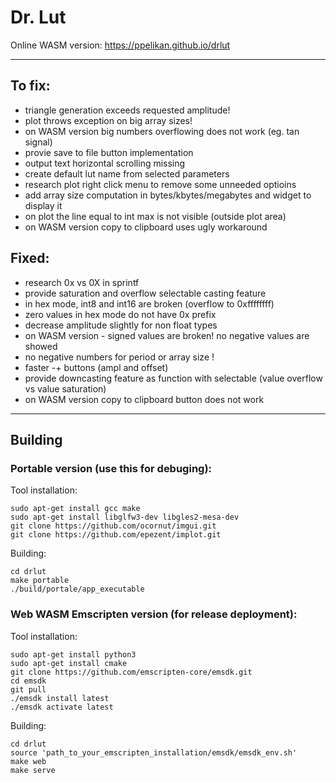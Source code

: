 # Dr. Lut

Online WASM version:
https://ppelikan.github.io/drlut


---

## To fix:
* triangle generation exceeds requested amplitude!
* plot throws exception on big array sizes!
* on WASM version big numbers overflowing does not work (eg. tan signal)
* provie save to file button implementation
* output text horizontal scrolling missing
* create default lut name from selected parameters
* research plot right click menu to remove some unneeded optioins
* add array size computation in bytes/kbytes/megabytes and widget to display it
* on plot the line equal to int max is not visible (outside plot area)
* on WASM version copy to clipboard uses ugly workaround

## Fixed:
* research 0x vs 0X in sprintf
* provide saturation and overflow selectable casting feature
* in hex mode, int8 and int16 are broken (overflow to 0xffffffff)
* zero values in hex mode do not have 0x prefix
* decrease amplitude slightly for non float types
* on WASM version - signed values are broken! no negative values are showed
* no negative numbers for period or array size !
* faster -+ buttons (ampl and offset)
* provide downcasting feature as function with selectable (value overflow vs value saturation)
* on WASM version copy to clipboard button does not work


---

## Building

### Portable version (use this for debuging):

Tool installation:
```
sudo apt-get install gcc make
sudo apt-get install libglfw3-dev libgles2-mesa-dev
git clone https://github.com/ocornut/imgui.git
git clone https://github.com/epezent/implot.git
```

Building:
```
cd drlut
make portable
./build/portale/app_executable
```

### Web WASM Emscripten version (for release deployment):

Tool installation:
```
sudo apt-get install python3
sudo apt-get install cmake
git clone https://github.com/emscripten-core/emsdk.git
cd emsdk
git pull
./emsdk install latest
./emsdk activate latest
```

Building:
```
cd drlut
source 'path_to_your_emscripten_installation/emsdk/emsdk_env.sh'
make web
make serve
```

